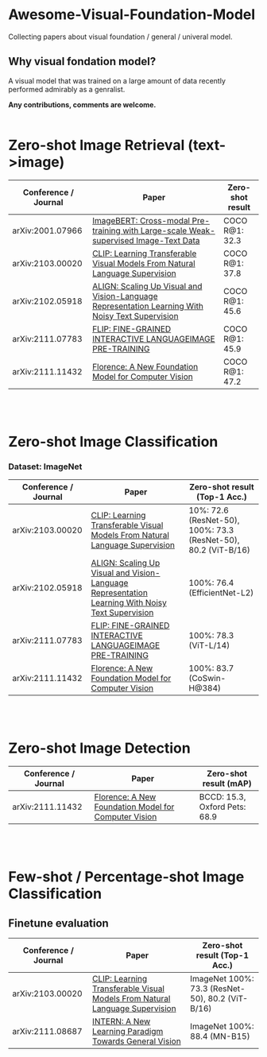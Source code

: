 # Awesome-Visual-Foundation-Model

Collecting papers about visual foundation / general / univeral model.

## Why visual fondation model?
A visual model that was trained on a large amount of data recently performed admirably as a genralist.

**Any contributions, comments are welcome.**
<br></br>

# Zero-shot Image Retrieval (text->image)
| Conference / Journal             | Paper                                                        | Zero-shot result | 
| ---------------- | ------------------------------------------------------------ | --------------------- |
| arXiv:2001.07966     | [ImageBERT: Cross-modal Pre-training with Large-scale Weak-supervised Image-Text Data](https://arxiv.org/pdf/2001.07966.pdf) | COCO R@1: 32.3 |
| arXiv:2103.00020     | [CLIP: Learning Transferable Visual Models From Natural Language Supervision](https://arxiv.org/pdf/2103.00020.pdf) | COCO R@1: 37.8|
| arXiv:2102.05918     | [ALIGN: Scaling Up Visual and Vision-Language Representation Learning With Noisy Text Supervision](https://arxiv.org/pdf/2102.05918.pdf) |COCO R@1: 45.6|
| arXiv:2111.07783     | [FLIP: FINE-GRAINED INTERACTIVE LANGUAGEIMAGE PRE-TRAINING](https://arxiv.org/pdf/2111.07783.pdf) | COCO R@1: 45.9 |
| arXiv:2111.11432     | [Florence: A New Foundation Model for Computer Vision](https://arxiv.org/pdf/2111.11432.pdf) | COCO R@1: 47.2 |
<br></br>

# Zero-shot Image Classification
### Dataset: ImageNet
| Conference / Journal             | Paper                                                        | Zero-shot result (Top-1 Acc.) | 
| ---------------- | ------------------------------------------------------------ | --------------------- |
| arXiv:2103.00020     | [CLIP: Learning Transferable Visual Models From Natural Language Supervision](https://arxiv.org/pdf/2103.00020.pdf) | 10%: 72.6 (ResNet-50), 100%: 73.3 (ResNet-50), 80.2 (ViT-B/16) |
| arXiv:2102.05918     | [ALIGN: Scaling Up Visual and Vision-Language Representation Learning With Noisy Text Supervision](https://arxiv.org/pdf/2102.05918.pdf) |100%: 76.4 (EfficientNet-L2)|
| arXiv:2111.07783     | [FLIP: FINE-GRAINED INTERACTIVE LANGUAGEIMAGE PRE-TRAINING](https://arxiv.org/pdf/2111.07783.pdf) | 100%: 78.3 (ViT-L/14) |
| arXiv:2111.11432     | [Florence: A New Foundation Model for Computer Vision](https://arxiv.org/pdf/2111.11432.pdf) | 100%: 83.7 (CoSwin-H@384) |
<br></br>

# Zero-shot Image Detection
| Conference / Journal             | Paper                                                        | Zero-shot result (mAP) | 
| ---------------- | ------------------------------------------------------------ | --------------------- |
| arXiv:2111.11432     | [Florence: A New Foundation Model for Computer Vision](https://arxiv.org/pdf/2111.11432.pdf) | BCCD: 15.3, Oxford Pets: 68.9 |
<br></br>

# Few-shot / Percentage-shot Image Classification
## Finetune evaluation
| Conference / Journal             | Paper                                                        | Zero-shot result (Top-1 Acc.) | 
| ---------------- | ------------------------------------------------------------ | --------------------- |
| arXiv:2103.00020     | [CLIP: Learning Transferable Visual Models From Natural Language Supervision](https://arxiv.org/pdf/2103.00020.pdf) | ImageNet 100%: 73.3 (ResNet-50), 80.2 (ViT-B/16) |
| arXiv:2111.08687     | [INTERN: A New Learning Paradigm Towards General Vision](https://arxiv.org/pdf/2111.08687.pdf) | ImageNet 100%: 88.4 (MN-B15)|